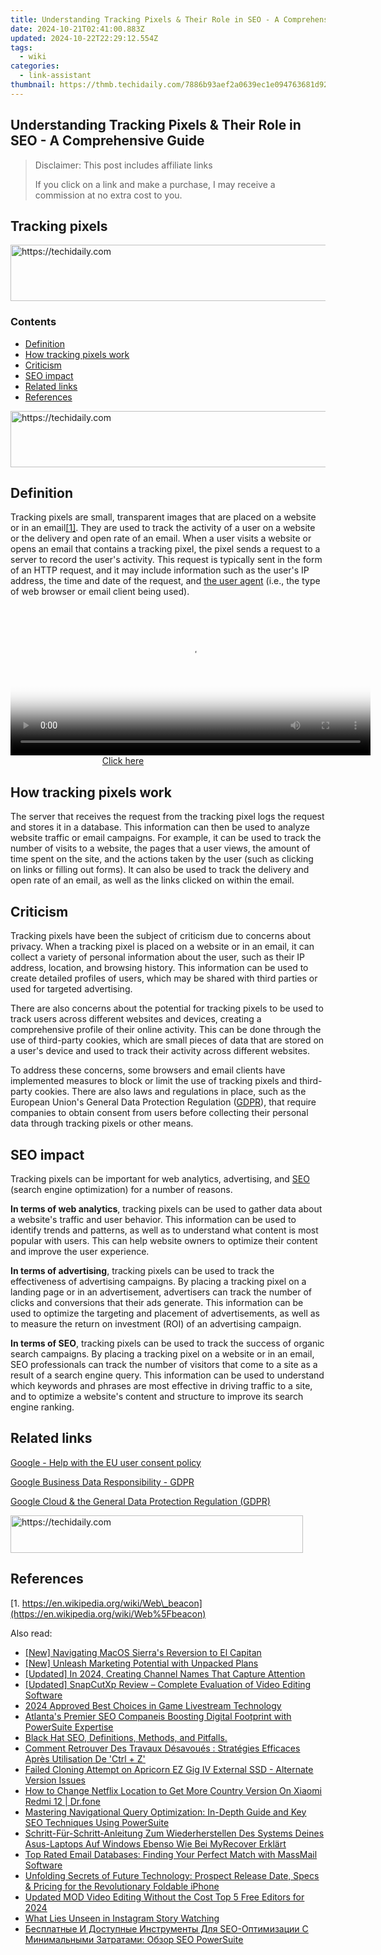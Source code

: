 ```yaml
---
title: Understanding Tracking Pixels & Their Role in SEO - A Comprehensive Guide
date: 2024-10-21T02:41:00.883Z
updated: 2024-10-22T22:29:12.554Z
tags:
  - wiki
categories:
  - link-assistant
thumbnail: https://thmb.techidaily.com/7886b93aef2a0639ec1e094763681d9231c505608c149e23de7fcb6df36e4813.JPG
---
```


## Understanding Tracking Pixels & Their Role in SEO - A Comprehensive Guide

>  Disclaimer: This post includes affiliate links
>
>  If you click on a link and make a purchase, I may receive a commission at no extra cost to you.
>

## Tracking pixels

<!-- affiliate ads begin -->
<a href="https://appsumo.8odi.net/c/5597632/2094483/7443" target="_top" id="2094483">
  <img src="//a.impactradius-go.com/display-ad/7443-2094483" border="0" alt="https://techidaily.com" width="728" height="90"/>
</a>
<img height="0" width="0" src="https://appsumo.8odi.net/i/5597632/2094483/7443" style="position:absolute;visibility:hidden;" border="0" />
<!-- affiliate ads end -->

### Contents

* [Definition](https://tools.techidaily.com/link-assistant/products/)
* [How tracking pixels work](https://tools.techidaily.com/link-assistant/products/)
* [Criticism](https://tools.techidaily.com/link-assistant/products/)
* [SEO impact](https://tools.techidaily.com/link-assistant/products/)
* [Related links](https://tools.techidaily.com/link-assistant/products/)
* [References](https://tools.techidaily.com/link-assistant/products/)

<!-- affiliate ads begin -->
<a href="https://appsumo.8odi.net/c/5597632/2123734/7443" target="_top" id="2123734">
  <img src="//a.impactradius-go.com/display-ad/7443-2123734" border="0" alt="https://techidaily.com" width="728" height="90"/>
</a>
<img height="0" width="0" src="https://appsumo.8odi.net/i/5597632/2123734/7443" style="position:absolute;visibility:hidden;" border="0" />
<!-- affiliate ads end -->

## Definition

Tracking pixels are small, transparent images that are placed on a website or in an email[\[1\]](https://tools.techidaily.com/link-assistant/products/). They are used to track the activity of a user on a website or the delivery and open rate of an email. When a user visits a website or opens an email that contains a tracking pixel, the pixel sends a request to a server to record the user's activity. This request is typically sent in the form of an HTTP request, and it may include information such as the user's IP address, the time and date of the request, and [the user agent](https://tools.techidaily.com/link-assistant/products/) (i.e., the type of web browser or email client being used).

<!-- affiliate ads begin -->
<span id="1983549">
					<video width="576" height="240" style="cursor:pointer"
           poster="//a.impactradius-go.com/display-clicktoplayimage/1983549.png"
           onclick="if(!this.playClicked){this.play();this.setAttribute('controls',true);this.playClicked=true;}">
	   <source src="//a.impactradius-go.com/display-ad/22993-1983549">
	   <img src="//a.impactradius-go.com/display-clicktoplayimage/1983549.png" style="border: none; height: 100%; width: 100%; object-fit: contain">
	</video>
	<div style="width:360px;text-align:center"><a href="javascript:window.open(decodeURIComponent('https%3A%2F%2Fhomestyler.sjv.io%2Fc%2F5597632%2F1983549%2F22993'), '_blank');void(0);">Click here</a></div>
</span>
<img height="0" width="0" src="https://imp.pxf.io/i/5597632/1983549/22993" style="position:absolute;visibility:hidden;" border="0" />
<!-- affiliate ads end -->

## How tracking pixels work

The server that receives the request from the tracking pixel logs the request and stores it in a database. This information can then be used to analyze website traffic or email campaigns. For example, it can be used to track the number of visits to a website, the pages that a user views, the amount of time spent on the site, and the actions taken by the user (such as clicking on links or filling out forms). It can also be used to track the delivery and open rate of an email, as well as the links clicked on within the email.

## Criticism

Tracking pixels have been the subject of criticism due to concerns about privacy. When a tracking pixel is placed on a website or in an email, it can collect a variety of personal information about the user, such as their IP address, location, and browsing history. This information can be used to create detailed profiles of users, which may be shared with third parties or used for targeted advertising.

There are also concerns about the potential for tracking pixels to be used to track users across different websites and devices, creating a comprehensive profile of their online activity. This can be done through the use of third-party cookies, which are small pieces of data that are stored on a user's device and used to track their activity across different websites.

To address these concerns, some browsers and email clients have implemented measures to block or limit the use of tracking pixels and third-party cookies. There are also laws and regulations in place, such as the European Union's General Data Protection Regulation ([GDPR](https://gdpr-info.eu/)), that require companies to obtain consent from users before collecting their personal data through tracking pixels or other means.

## SEO impact

Tracking pixels can be important for web analytics, advertising, and [SEO](https://tools.techidaily.com/link-assistant/products/) (search engine optimization) for a number of reasons.

**In terms of web analytics**, tracking pixels can be used to gather data about a website's traffic and user behavior. This information can be used to identify trends and patterns, as well as to understand what content is most popular with users. This can help website owners to optimize their content and improve the user experience.

**In terms of advertising**, tracking pixels can be used to track the effectiveness of advertising campaigns. By placing a tracking pixel on a landing page or in an advertisement, advertisers can track the number of clicks and conversions that their ads generate. This information can be used to optimize the targeting and placement of advertisements, as well as to measure the return on investment (ROI) of an advertising campaign.

**In terms of SEO**, tracking pixels can be used to track the success of organic search campaigns. By placing a tracking pixel on a website or in an email, SEO professionals can track the number of visitors that come to a site as a result of a search engine query. This information can be used to understand which keywords and phrases are most effective in driving traffic to a site, and to optimize a website's content and structure to improve its search engine ranking.

## Related links

[Google - Help with the EU user consent policy](https://www.google.com/about/company/user-consent-policy-help/)

[Google Business Data Responsibility - GDPR](https://business.safety.google/gdpr/)

[Google Cloud & the General Data Protection Regulation (GDPR)](https://cloud.google.com/privacy/gdpr)

<!-- affiliate ads begin -->
<a href="https://aligracehair.sjv.io/c/5597632/2135404/19272" target="_top" id="2135404">
  <img src="//a.impactradius-go.com/display-ad/19272-2135404" border="0" alt="https://techidaily.com" width="468" height="60"/>
</a>
<img height="0" width="0" src="https://aligracehair.sjv.io/i/5597632/2135404/19272" style="position:absolute;visibility:hidden;" border="0" />
<!-- affiliate ads end -->

## References

[1. https://en.wikipedia.org/wiki/Web\_beacon](https://en.wikipedia.org/wiki/Web%5Fbeacon)

<ins class="adsbygoogle"
     style="display:block"
     data-ad-format="autorelaxed"
     data-ad-client="ca-pub-7571918770474297"
     data-ad-slot="1223367746"></ins>

<ins class="adsbygoogle"
     style="display:block"
     data-ad-client="ca-pub-7571918770474297"
     data-ad-slot="8358498916"
     data-ad-format="auto"
     data-full-width-responsive="true"></ins>

<span class="atpl-alsoreadstyle">Also read:</span>
<div><ul>
<li><a href="https://extra-support.techidaily.com/new-navigating-macos-sierras-reversion-to-el-capitan/"><u>[New] Navigating MacOS Sierra's Reversion to El Capitan</u></a></li>
<li><a href="https://fox-info.techidaily.com/new-unleash-marketing-potential-with-unpacked-plans/"><u>[New] Unleash Marketing Potential with Unpacked Plans</u></a></li>
<li><a href="https://youtube-data.techidaily.com/ed-in-2024-creating-channel-names-that-capture-attention/"><u>[Updated] In 2024, Creating Channel Names That Capture Attention</u></a></li>
<li><a href="https://extra-support.techidaily.com/updated-snapcutxp-review-complete-evaluation-of-video-editing-software/"><u>[Updated] SnapCutXp Review – Complete Evaluation of Video Editing Software</u></a></li>
<li><a href="https://extra-lessons.techidaily.com/2024-approved-best-choices-in-game-livestream-technology/"><u>2024 Approved Best Choices in Game Livestream Technology</u></a></li>
<li><a href="https://win-top.techidaily.com/atlantas-premier-seo-companeis-boosting-digital-footprint-with-powersuite-expertise/"><u>Atlanta's Premier SEO Companeis Boosting Digital Footprint with PowerSuite Expertise</u></a></li>
<li><a href="https://win-top.techidaily.com/black-hat-seo-definitions-methods-and-pitfalls/"><u>Black Hat SEO, Definitions, Methods, and Pitfalls.</u></a></li>
<li><a href="https://win-top.techidaily.com/comment-retrouver-des-travaux-desavoues-strategies-efficaces-apres-utilisation-de-ctrl-plus-z/"><u>Comment Retrouver Des Travaux Désavoués : Stratégies Efficaces Après Utilisation De 'Ctrl + Z'</u></a></li>
<li><a href="https://win-top.techidaily.com/failed-cloning-attempt-on-apricorn-ez-gig-iv-external-ssd-alternate-version-issues/"><u>Failed Cloning Attempt on Apricorn EZ Gig IV External SSD - Alternate Version Issues</u></a></li>
<li><a href="https://fake-location.techidaily.com/how-to-change-netflix-location-to-get-more-country-version-on-xiaomi-redmi-12-drfone-by-drfone-virtual-android/"><u>How to Change Netflix Location to Get More Country Version On Xiaomi Redmi 12 | Dr.fone</u></a></li>
<li><a href="https://win-top.techidaily.com/mastering-navigational-query-optimization-in-depth-guide-and-key-seo-techniques-using-powersuite/"><u>Mastering Navigational Query Optimization: In-Depth Guide and Key SEO Techniques Using PowerSuite</u></a></li>
<li><a href="https://win-top.techidaily.com/schritt-fur-schritt-anleitung-zum-wiederherstellen-des-systems-deines-asus-laptops-auf-windows-ebenso-wie-bei-myrecover-erklart/"><u>Schritt-Für-Schritt-Anleitung Zum Wiederherstellen Des Systems Deines Asus-Laptops Auf Windows Ebenso Wie Bei MyRecover Erklärt</u></a></li>
<li><a href="https://win-top.techidaily.com/top-rated-email-databases-finding-your-perfect-match-with-massmail-software/"><u>Top Rated Email Databases: Finding Your Perfect Match with MassMail Software</u></a></li>
<li><a href="https://tech-renaissance.techidaily.com/unfolding-secrets-of-future-technology-prospect-release-date-specs-and-pricing-for-the-revolutionary-foldable-iphone/"><u>Unfolding Secrets of Future Technology: Prospect Release Date, Specs & Pricing for the Revolutionary Foldable iPhone</u></a></li>
<li><a href="https://smart-video-editing.techidaily.com/updated-mod-video-editing-without-the-cost-top-5-free-editors-for-2024/"><u>Updated MOD Video Editing Without the Cost Top 5 Free Editors for 2024</u></a></li>
<li><a href="https://instagram-videos.techidaily.com/what-lies-unseen-in-instagram-story-watching/"><u>What Lies Unseen in Instagram Story Watching</u></a></li>
<li><a href="https://win-top.techidaily.com/besplatnye-i-dostupnye-instrumenty-dlya-seo-optimizacii-s-minimalnymi-zatratami-obzor-seo-powersuite/"><u>Бесплатные И Доступные Инструменты Для SEO-Оптимизации С Минимальными Затратами: Обзор SEO PowerSuite</u></a></li>
</ul></div>

